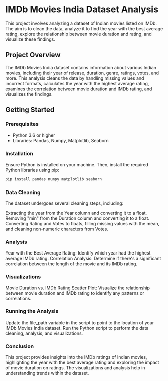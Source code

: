 # IMDb Movies India Dataset Analysis

This project involves analyzing a dataset of Indian movies listed on IMDb. The aim is to clean the data, analyze it to find the year with the best average rating, explore the relationship between movie duration and rating, and visualize these findings.

## Project Overview

The IMDb Movies India dataset contains information about various Indian movies, including their year of release, duration, genre, ratings, votes, and more. This analysis cleans the data by handling missing values and incorrect formats, calculates the year with the highest average rating, examines the correlation between movie duration and IMDb rating, and visualizes the findings.

## Getting Started

### Prerequisites

- Python 3.6 or higher
- Libraries: Pandas, Numpy, Matplotlib, Seaborn

### Installation

Ensure Python is installed on your machine. Then, install the required Python libraries using pip:

```sh
pip install pandas numpy matplotlib seaborn
```

### Data Cleaning
The dataset undergoes several cleaning steps, including:

Extracting the year from the Year column and converting it to a float.
Removing "min" from the Duration column and converting it to a float.
Converting Rating and Votes to floats, filling missing values with the mean, and cleaning non-numeric characters from Votes.

### Analysis
Year with the Best Average Rating: Identify which year had the highest average IMDb rating.
Correlation Analysis: Determine if there's a significant correlation between the length of the movie and its IMDb rating.

### Visualizations
Movie Duration vs. IMDb Rating Scatter Plot: Visualize the relationship between movie duration and IMDb rating to identify any patterns or correlations.

### Running the Analysis
Update the file_path variable in the script to point to the location of your IMDb Movies India dataset.
Run the Python script to perform the data cleaning, analysis, and visualizations.

### Conclusion
This project provides insights into the IMDb ratings of Indian movies, highlighting the year with the best average rating and exploring the impact of movie duration on ratings. The visualizations and analysis help in understanding trends within the dataset.
